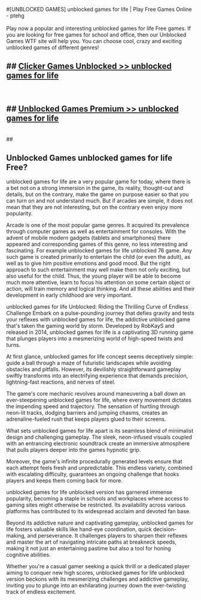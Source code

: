 #[UNBLOCKED GAMES] unblocked games for life | Play Free Games Online - ptehg <br>
<br>
Play now a popular and interesting unblocked games for life Free games. If you are looking for free games for school and office, then our Unblocked Games WTF site will help you. You can choose cool, crazy and exciting unblocked games of different genres!


## ##  [Clicker Games Unblocked >> unblocked games for life](http://freeplayer.one?title=unblocked_games_for_life&ref=22)
  <br>

##  ## [Unblocked Games Premium >> unblocked games for life](http://freeplayer.one?title=unblocked_games_for_life&ref=22)
  <br>
  ##



## Unblocked Games unblocked games for life Free?

unblocked games for life are a very popular game for today, where there is a bet not on a strong immersion in the game, its reality, thought-out and details, but on the contrary, make the game on purpose easier so that you can turn on and not understand much. But if arcades are simple, it does not mean that they are not interesting, but on the contrary even enjoy more popularity.

Arcade is one of the most popular game genres. It acquired its prevalence through computer games as well as entertainment for consoles. With the advent of mobile modern gadgets (tablets and smartphones) there appeared and corresponding games of this genre, no less interesting and fascinating. For example unblocked games for life unblocked 76 game. Any such game is created primarily to entertain the child (or even the adult), as well as to give him positive emotions and good mood. But the right approach to such entertainment may well make them not only exciting, but also useful for the child. Thus, the young player will be able to become much more attentive, learn to focus his attention on some certain object or action, will train memory and logical thinking. And all these abilities and their development in early childhood are very important.

unblocked games for life Unblocked: Riding the Thrilling Curve of Endless Challenge
Embark on a pulse-pounding journey that defies gravity and tests your reflexes with unblocked games for life, the addictive unblocked game that's taken the gaming world by storm. Developed by RobKayS and released in 2014, unblocked games for life is a captivating 3D running game that plunges players into a mesmerizing world of high-speed twists and turns.

At first glance, unblocked games for life concept seems deceptively simple: guide a ball through a maze of futuristic landscapes while avoiding obstacles and pitfalls. However, its devilishly straightforward gameplay swiftly transforms into an electrifying experience that demands precision, lightning-fast reactions, and nerves of steel.

The game's core mechanic revolves around maneuvering a ball down an ever-steepening unblocked games for life, where every movement dictates the impending speed and trajectory. The sensation of hurtling through neon-lit tracks, dodging barriers and jumping chasms, creates an adrenaline-fueled rush that keeps players glued to their screens.

What sets unblocked games for life apart is its seamless blend of minimalist design and challenging gameplay. The sleek, neon-infused visuals coupled with an entrancing electronic soundtrack create an immersive atmosphere that pulls players deeper into the games hypnotic grip.

Moreover, the game's infinite procedurally generated levels ensure that each attempt feels fresh and unpredictable. This endless variety, combined with escalating difficulty, guarantees an ongoing challenge that hooks players and keeps them coming back for more.

unblocked games for life unblocked version has garnered immense popularity, becoming a staple in schools and workplaces where access to gaming sites might otherwise be restricted. Its availability across various platforms has contributed to its widespread acclaim and devoted fan base.

Beyond its addictive nature and captivating gameplay, unblocked games for life fosters valuable skills like hand-eye coordination, quick decision-making, and perseverance. It challenges players to sharpen their reflexes and master the art of navigating intricate paths at breakneck speeds, making it not just an entertaining pastime but also a tool for honing cognitive abilities.

Whether you're a casual gamer seeking a quick thrill or a dedicated player aiming to conquer new high scores, unblocked games for life unblocked version beckons with its mesmerizing challenges and addictive gameplay, inviting you to plunge into an exhilarating journey down the ever-twisting track of endless excitement.